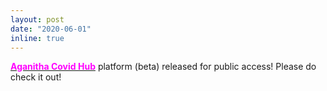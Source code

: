 ```yaml
---
layout: post
date: "2020-06-01" 
inline: true 
---
```



 [**<span style="color:magenta">Aganitha Covid Hub</span>**](https://covid.hub.aganitha.ai/) platform (beta) released for public access! Please do check it out! 
